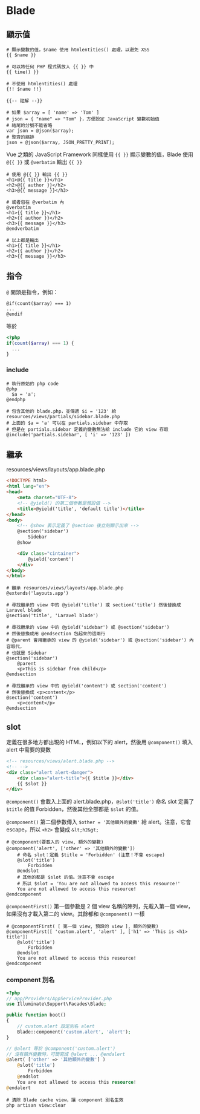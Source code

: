 # Blade

## 顯示值

``` blade
# 顯示變數的值，$name 使用 htmlentities() 處理，以避免 XSS
{{ $name }}

# 可以將任何 PHP 程式碼放入 {{ }} 中
{{ time() }}

# 不使用 htmlentities() 處理
{!! $name !!}

{{-- 註解 --}}

# 如果 $array = [ 'name' => 'Tom' ]
# json = { "name" => "Tom" }，方便設定 JavaScript 變數初始值
# 結尾的分號不能省略
var json = @json($array);
# 整齊的縮排
json = @json($array, JSON_PRETTY_PRINT);
```

Vue 之類的 JavaScript Framework 同樣使用 `{{ }}`  顯示變數的值，Blade 使用 `@{{ }}` 或 `@verbatim` 輸出 `{{ }}`

``` blade
# 使用 @{{ }} 輸出 {{ }}
<h1>@{{ title }}</h1>
<h2>@{{ author }}</h2>
<h3>@{{ message }}</h3>

# 或者包在 @verbatim 內
@verbatim
<h1>{{ title }}</h1>
<h2>{{ author }}</h2>
<h3>{{ message }}</h3>
@endverbatim

# 以上都是輸出
<h1>{{ title }}</h1>
<h2>{{ author }}</h2>
<h3>{{ message }}</h3>
```

## 指令

`@` 開頭是指令，例如：

``` blade
@if(count($array) === 1)
...
@endif
```

等於

``` php
<?php
if(count($array) === 1) {
  ...
}
```

### include

``` blade
# 執行原始的 php code
@php
  $a = 'a';
@endphp

# 包含其他的 blade.php，並傳遞 $i = '123' 給 resources/views/partials/sidebar.blade.php
# 上面的 $a = 'a' 可以在 partials.sidebar 中存取
# 但是在 partials.sidebar 定義的變數無法給 include 它的 view 存取
@include('partials.sidebar', [ 'i' => '123' ])
```

## 繼承

resources/views/layouts/app.blade.php

``` html
<!DOCTYPE html>
<html lang="en">
<head>
    <meta charset="UTF-8">
    <!-- @yield() 的第二個參數是預設值 -->
    <title>@yield('title', 'default title')</title>
</head>
<body>
    <!-- @show 表示定義了 @section 後立刻顯示出來 -->
    @section('sidebar')
        Sidebar
    @show

    <div class="cintainer">
        @yield('content')
    </div>
</body>
</html>
```

``` blade
# 繼承 resources/views/layouts/app.blade.php
@extends('layouts.app')

# 尋找繼承的 view 中的 @yield('title') 或 section('title') 然後替換成 Laravel blade
@section('title', 'Laravel blade')

# 尋找繼承的 view 中的 @yield('sidebar') 或 @section('sidebar')
# 然後替換成用 @endsection 包起來的這兩行
# @parent 會用繼承的 view 的 @yield('sidebar') 或 @section('sidebar') 內容取代，
# 也就是 Sidebar
@section('sidebar')
    @parent
    <p>This is sidebar from child</p>
@endsection

# 尋找繼承的 view 中的 @yield('content') 或 section('content')
# 然後替換成 <p>content</p>
@section('content')
    <p>content</p>
@endsection
```

## slot

定義在很多地方都出現的 HTML，例如以下的 alert，然後用 `@component()` 填入 alert 中需要的變數

``` html
<!-- resources/views/alert.blade.php -->
<!-- -->
<div class="alert alert-danger">
    <div class="alert-title">{{ $title }}</div>
    {{ $slot }}
</div>
```

`@component()` 會載入上面的 alert.blade.php，`@slot('title')` 命名 slot 定義了 `$title` 的值 Forbidden，然後其他全部都是 `$slot` 的值。

`@component()` 第二個參數傳入 `$other = '其他額外的變數'` 給 alert。注意，它會 escape，所以 `<h2>` 會變成 `&lt;h2&gt;`

``` blade
# @component(要載入的 view, 額外的變數)
@component('alert', ['other' => '其他額外的變數'])
    # 命名 slot：定義 $title = 'Forbidden' (注意！不會 escape)
    @slot('title')
        Forbidden
    @endslot
    # 其他的都是 $slot 的值。注意不會 escape
    # 所以 $slot = 'You are not allowed to access this resource!'
    You are not allowed to access this resource!
@endcomponent
```

`@componentFirst()` 第一個參數是 2 個 view 名稱的陣列，先載入第一個 view，如果沒有才載入第二的 view。其餘都和 `@component()` 一樣

``` blade
# @componentFirst( [ 第一個 view, 預設的 view ], 額外的變數)
@componentFirst([ 'custom.alert', 'alert' ], ['h1' => 'This is <h1> title'])
    @slot('title')
        Forbidden
    @endslot
    You are not allowed to access this resource!
@endcomponent
```

### component 別名

``` php
<?php
// app/Providers/AppServiceProvider.php
use Illuminate\Support\Facades\Blade;

public function boot()
{
    // custom.alert 設定別名 alert
    Blade::component('custom.alert', 'alert');
}

// @alert 等於 @component('custom.alert')
// 沒有額外變數時，可簡寫成 @alert ... @endalert
@alert( ['other' => '其他額外的變數'] )
    @slot('title')
        Forbidden
    @endslot
    You are not allowed to access this resource!
@endalert
```

``` blade
# 清除 Blade cache view，讓 component 別名生效
php artisan view:clear
```